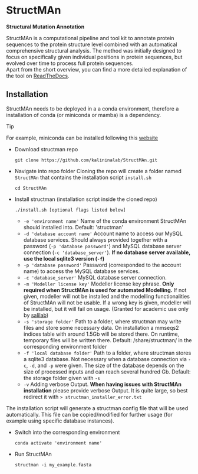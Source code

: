 # StructMAn

**Structural Mutation Annotation**

StructMAn is a computational pipeline and tool kit to annotate protein sequences to the protein structure level combined with an automatical comprehensive structural analysis. The method was initially designed to focus on specifically given individual positions in protein sequences, but evolved over time to process full protein sequences.  \
Apart from the short overview, you can find a more detailed explanation of the tool on 
[ReadTheDocs](https://structman.readthedocs.io/en/main/). 

## Installation

StructMAn needs to be deployed in a a conda environment, therefore a installation of conda (or miniconda or mamba) is a dependency.
>[!TIP]
>For example, miniconda can be installed following this [website](https://docs.anaconda.com/miniconda/miniconda-install/)

* Download structman repo
  ```
  git clone https://github.com/kalininalab/StructMAn.git
  ```
* Navigate into repo folder
  Cloning the repo will create a folder named `StructMAn` that contains the installation script `install.sh`
  ```
  cd StructMAn
  ```

* Install structman (installation script inside the cloned repo)
  ```
  ./install.sh [optional flags listed below]
  ```
  * `-e 'environment name'` Name of the conda environment StructMAn should installed into. Default: 'structman'
  * `-d 'database account name'` Account name to access our MySQL database services. Should always provided together with a password (`-p 'database password'`) and MySQL database server connection (`-c 'database_server'`). **If no database server available, use the local sqlite3 version (`-f`)**
  * `-p 'database password'` Password (corresponded to the account name) to access the MySQL database services.
  * `-c 'database_server'` MySQL database server connection.
  * `-m 'Modeller license key'` Modeller license key phrase. **Only required when StructMAn is used for automated Modelling.** If not given, modeller will not be installed and the modelling functionalities of StructMAn will not be usable. If a wrong key is given, modeller will be installed, but it will fail on usage. (Granted for academic use only by [salilab](https://salilab.org/modeller/))
  * `-s 'storage folder'` Path to a folder, where structman may write files and store some necessary data. On installation a mmseqs2 indices table with around 1.5Gb will be stored there. On runtime, temporary files will be written there. Default: /share/structman/ in the corresponding environment folder
  * `-f 'local database folder'` Path to a folder, where structman stores a sqlite3 database. Not necessary when a database connection via `-c`, `-d`, and `-p` were given. The size of the database depends on the size of processed inputs and can reach several hundred Gb. Default: the storage folder given with `-s`
  * `-v` Adding verbose Output. **When having issues with StructMAn installation** please provide verbose Output. It is quite large, so best redirect it with `> structman_installer_error.txt`

 The installation script will generate a structman config file that will be used automatically. This file can be copied/modified for further usage (for example using specific database instances).

 * Switch into the corresponding environment
   ```
   conda activate 'environment name'
   ```
 * Run StructMAn
   ```
   structman -i my_example.fasta
   ```
